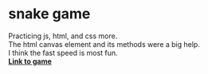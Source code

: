 # snake game
Practicing js, html, and css more. 
\
The html canvas element and its methods were a big help.
\
I think the fast speed is most fun.
\
**[Link to game](https://namhnguye.github.io/snake-game/)**
